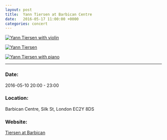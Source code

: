 ```yaml
---
layout: post
title:  Yann Tiersen at Barbican Centre
date:   2016-05-17 11:00:00 +0000
categories: concert
---
```


[![Yann Tiersen with violin](/notes/images/2016-05-10-yann-tiersen-at-barbican/preview/DSCF4571.jpg)](/notes/images/2016-05-10-yann-tiersen-at-barbican/DSCF4571.JPG)

[![Yann Tiersen](/notes/images/2016-05-10-yann-tiersen-at-barbican/preview/DSCF4573.jpg)](/notes/images/2016-05-10-yann-tiersen-at-barbican/DSCF4573.JPG)

[![Yann Tiersen with piano](/notes/images/2016-05-10-yann-tiersen-at-barbican/preview/DSCF4575.jpg)](/notes/images/2016-05-10-yann-tiersen-at-barbican/DSCF4575.jpg)


---

### Date:

2016-05-10 20:00 - 23:00

### Location:

Barbican Centre, Silk St, London EC2Y 8DS

### Website:

[Tiersen at Barbican](https://www.barbican.org.uk/music/event-detail.asp?ID=18813)